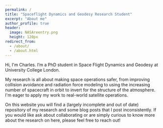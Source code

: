 ```yaml
---
permalink: /
title: "Spaceflight Dynamics and Geodesy Research Student"
excerpt: "About me"
author_profile: true
header:
  image: NASAreentry.png
  height: 120px
redirect_from: 
  - /about/
  - /about.html
---
```


Hi, I'm Charles. I’m a PhD student in Space Flight Dynamics and Geodesy at University College London.

My research is all about making space operations safer, from improving collision avoidance and radiation force modeling to using the increasing number of spacecraft in orbit to invert for the structure of the atmosphere. I'm eager to apply my work to real-world satellite operations.

On this website you will find a (largely incomplete and out of date) repository of my research and some blog posts that I post inconsistently. If you would like ask about collaborating or are simply curious to know more about the research on here, please feel free to reach out!
